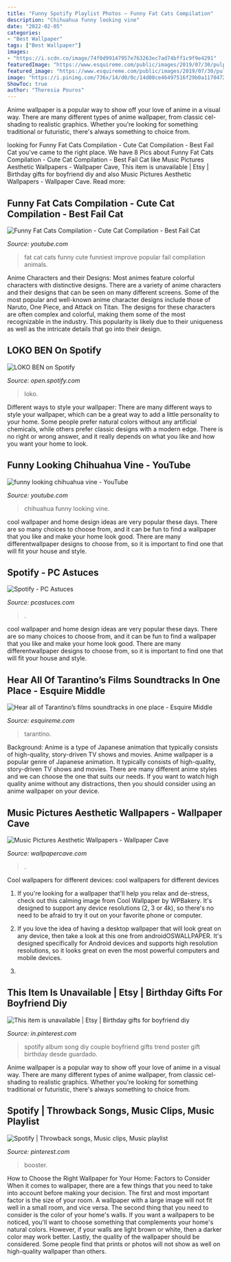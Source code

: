 ```yaml
---
title: "Funny Spotify Playlist Photos ~ Funny Fat Cats Compilation"
description: "Chihuahua funny looking vine"
date: "2022-02-05"
categories:
- "Best Wallpaper"
tags: ["Best Wallpaper"]
images:
- "https://i.scdn.co/image/74f0d99147957e763263ec7ad74bff1c9f9e4291"
featuredImage: "https://www.esquireme.com/public/images/2019/07/30/pulp-fiction-dance.jpg"
featured_image: "https://www.esquireme.com/public/images/2019/07/30/pulp-fiction-dance.jpg"
image: "https://i.pinimg.com/736x/14/d0/0c/14d00ce46497516f29b0a117047244ee.jpg"
ShowToc: true
author: "Theresia Pouros"
---
```



Anime wallpaper is a popular way to show off your love of anime in a visual way. There are many different types of anime wallpaper, from classic cel-shading to realistic graphics. Whether you're looking for something traditional or futuristic, there's always something to choice from.

	

		
looking for Funny Fat Cats Compilation - Cute Cat Compilation - Best Fail Cat you've came to the right place. We have 8 Pics about Funny Fat Cats Compilation - Cute Cat Compilation - Best Fail Cat like Music Pictures Aesthetic Wallpapers - Wallpaper Cave, This item is unavailable | Etsy | Birthday gifts for boyfriend diy and also Music Pictures Aesthetic Wallpapers - Wallpaper Cave. Read more:
		
    
## Funny Fat Cats Compilation - Cute Cat Compilation - Best Fail Cat

<img loading=lazy src="http://i.ytimg.com/vi/USAtCfAoMio/hqdefault.jpg" onerror="this.onerror=null;this.src='https://tse4.mm.bing.net/th?id=OIP.jlhpcSQfYTeFIbFlGndwqgHaFj&amp;pid=15.1';" alt="Funny Fat Cats Compilation - Cute Cat Compilation - Best Fail Cat">

_Source: youtube.com_

>fat cat cats funny cute funniest improve popular fail compilation animals. 

	

Anime Characters and their Designs: Most animes feature colorful characters with distinctive designs.
There are a variety of anime characters and their designs that can be seen on many different screens. Some of the most popular and well-known anime character designs include those of Naruto, One Piece, and Attack on Titan. The designs for these characters are often complex and colorful, making them some of the most recognizable in the industry. This popularity is likely due to their uniqueness as well as the intricate details that go into their design.

    
## LOKO BEN On Spotify

<img loading=lazy src="https://i.scdn.co/image/74f0d99147957e763263ec7ad74bff1c9f9e4291" onerror="this.onerror=null;this.src='https://tse4.mm.bing.net/th?id=OIP.EZt-8kPYZYKvX-k15LQCuAAAAA&amp;pid=15.1';" alt="LOKO BEN on Spotify">

_Source: open.spotify.com_

>loko. 

	

Different ways to style your wallpaper:
There are many different ways to style your wallpaper, which can be a great way to add a little personality to your home. Some people prefer natural colors without any artificial chemicals, while others prefer classic designs with a modern edge. There is no right or wrong answer, and it really depends on what you like and how you want your home to look.

    
## Funny Looking Chihuahua Vine - YouTube

<img loading=lazy src="http://i1.ytimg.com/vi/TqXLvgV2y_4/maxresdefault.jpg" onerror="this.onerror=null;this.src='https://tse1.mm.bing.net/th?id=OIP.yryTTnRng45umuF8U4NsEgHaEK&amp;pid=15.1';" alt="funny looking chihuahua vine - YouTube">

_Source: youtube.com_

>chihuahua funny looking vine. 

	

cool wallpaper and home design ideas are very popular these days. There are so many choices to choose from, and it can be fun to find a wallpaper that you like and make your home look good. There are many differentwallpaper designs to choose from, so it is important to find one that will fit your house and style.

    
## Spotify - PC Astuces

<img loading=lazy src="https://images.pcastuces.com/apps/zoom/spotify.png" onerror="this.onerror=null;this.src='https://tse1.mm.bing.net/th?id=OIP.ouaIFR1rsMVW1FZ5MIahCwHaLi&amp;pid=15.1';" alt="Spotify - PC Astuces">

_Source: pcastuces.com_

>. 

	

cool wallpaper and home design ideas are very popular these days. There are so many choices to choose from, and it can be fun to find a wallpaper that you like and make your home look good. There are many differentwallpaper designs to choose from, so it is important to find one that will fit your house and style.

    
## Hear All Of Tarantino’s Films Soundtracks In One Place - Esquire Middle

<img loading=lazy src="https://www.esquireme.com/public/images/2019/07/30/pulp-fiction-dance.jpg" onerror="this.onerror=null;this.src='https://tse2.mm.bing.net/th?id=OIP.jrFiwhXd5NZ6ed2UWiyLgQHaEK&amp;pid=15.1';" alt="Hear all of Tarantino’s films soundtracks in one place - Esquire Middle">

_Source: esquireme.com_

>tarantino. 

	

Background: Anime is a type of Japanese animation that typically consists of high-quality, story-driven TV shows and movies.
Anime wallpaper is a popular genre of Japanese animation. It typically consists of high-quality, story-driven TV shows and movies. There are many different anime styles and we can choose the one that suits our needs. If you want to watch high quality anime without any distractions, then you should consider using an anime wallpaper on your device.

    
## Music Pictures Aesthetic Wallpapers - Wallpaper Cave

<img loading=lazy src="https://wallpapercave.com/wp/wp7945798.jpg" onerror="this.onerror=null;this.src='https://tse3.mm.bing.net/th?id=OIP.3Ym-igliYcPaOxr7hks_LgHaOt&amp;pid=15.1';" alt="Music Pictures Aesthetic Wallpapers - Wallpaper Cave">

_Source: wallpapercave.com_

>. 

	

Cool wallpapers for different devices:
cool wallpapers for different devices 

1. If you're looking for a wallpaper that'll help you relax and de-stress, check out this calming image from Cool Wallpaper by WPBakery. It's designed to support any device resolutions (2, 3 or 4k), so there's no need to be afraid to try it out on your favorite phone or computer.

2. If you love the idea of having a desktop wallpaper that will look great on any device, then take a look at this one from androidOSWALLPAPER. It's designed specifically for Android devices and supports high resolution resolutions, so it looks great on even the most powerful computers and mobile devices.

3.

    
## This Item Is Unavailable | Etsy | Birthday Gifts For Boyfriend Diy

<img loading=lazy src="https://i.pinimg.com/736x/a8/a5/5b/a8a55b367aec7945d92bfd601dc959c9.jpg" onerror="this.onerror=null;this.src='https://tse1.mm.bing.net/th?id=OIP.BuLlm-iwPYd4a6Wd8OdYEwHaJ3&amp;pid=15.1';" alt="This item is unavailable | Etsy | Birthday gifts for boyfriend diy">

_Source: in.pinterest.com_

>spotify album song diy couple boyfriend gifts trend poster gift birthday desde guardado. 

	

Anime wallpaper is a popular way to show off your love of anime in a visual way. There are many different types of anime wallpaper, from classic cel-shading to realistic graphics. Whether you're looking for something traditional or futuristic, there's always something to choice from.

    
## Spotify | Throwback Songs, Music Clips, Music Playlist

<img loading=lazy src="https://i.pinimg.com/736x/14/d0/0c/14d00ce46497516f29b0a117047244ee.jpg" onerror="this.onerror=null;this.src='https://tse2.mm.bing.net/th?id=OIP.Jzi8YR8bqPQty8S60X73hAHaNK&amp;pid=15.1';" alt="Spotify | Throwback songs, Music clips, Music playlist">

_Source: pinterest.com_

>booster. 

	

How to Choose the Right Wallpaper for Your Home: Factors to Consider
When it comes to wallpaper, there are a few things that you need to take into account before making your decision. The first and most important factor is the size of your room. A wallpaper with a large image will not fit well in a small room, and vice versa. 
The second thing that you need to consider is the color of your home's walls. If you want a wallpapers to be noticed, you'll want to choose something that complements your home's natural colors. However, if your walls are light brown or white, then a darker color may work better. 
Lastly, the quality of the wallpaper should be considered. Some people find that prints or photos will not show as well on high-quality wallpaper than others.

